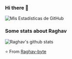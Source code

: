 ### Hi there 👋

<!--
**IgorRC/IgorRC** is a ✨ _special_ ✨ repository because its `README.md` (this file) appears on your GitHub profile.

Here are some ideas to get you started:

- 🔭 I’m currently working on ...
- 🌱 I’m currently learning ...
- 👯 I’m looking to collaborate on ...
- 🤔 I’m looking for help with ...
- 💬 Ask me about ...
- 📫 How to reach me: ...
- 😄 Pronouns: ...
- ⚡ Fun fact: ...
-->
![Mis Estadísticas de GitHub](https://github-readme-stats.vercel.app/api?username=aeris170&show_icons=true)

### Some stats about Raghav
<img alt="Raghav's github stats" src="https://github-readme-stats.vercel.app/api?username=raghav-byte&&show_icons=true&title_color=ffffff&icon_color=bb2acf&text_color=daf7dc&bg_color=151515" >

⭐️ From [Raghav-byte](https://github.com/Raghav-byte)
